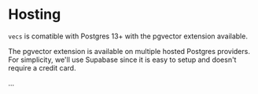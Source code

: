 # Hosting

`vecs` is comatible with Postgres 13+ with the pgvector extension available.

The pgvector extension is available on multiple hosted Postgres providers. For simplicity, we'll use Supabase since it is easy to setup and doesn't require a credit card.

...